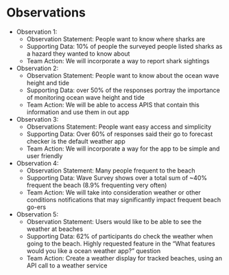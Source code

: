 # Observations
- Observation 1:
  - Observation Statement:
    People want to know where sharks are
  - Supporting Data:
    10% of people the surveyed people listed sharks as a hazard they wanted to know about
  - Team Action:
    We will incorporate a way to report shark sightings
- Observation 2:
  - Observation Statement:
    People want to know about the ocean wave height and tide
  - Supporting Data:
    over 50% of the responses portray the importance of monitoring ocean wave height and tide
  - Team Action:
    We will be able to access APIS that contain this information and use them in out app
- Observation 3:
  - Observations Statement:
    People want easy access and simplicity
  - Supporting Data:
    Over 60% of responses said their go to forecast checker is the default weather app
  - Team Action:
    We will incorporate a way for the app to be simple and user friendly
- Observation 4:
  - Observation Statement:
    Many people frequent to the beach
  - Supporting Data:
    Wave Survey shows over a total sum of ~40% frequent the beach (8.9% frequenting very often)
  - Team Action:
    We will take into consideration weather or other conditions notifications that may significantly impact frequent beach go-ers
- Observation 5:
  - Observation Statement:
    Users would like to be able to see the weather at beaches
  - Supporting Data:
    62% of participants do check the weather when going to the beach. 
    Highly requested feature in the “What features would you like a ocean weather app?” question
  - Team Action:
    Create a weather display for tracked beaches, using an API call to a weather service
